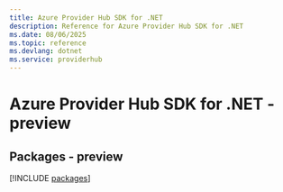 ```yaml
---
title: Azure Provider Hub SDK for .NET
description: Reference for Azure Provider Hub SDK for .NET
ms.date: 08/06/2025
ms.topic: reference
ms.devlang: dotnet
ms.service: providerhub
---
```

# Azure Provider Hub SDK for .NET - preview
## Packages - preview
[!INCLUDE [packages](provider-hub-index.md)]